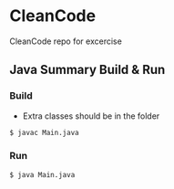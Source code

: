 # CleanCode
CleanCode repo for excercise

## Java Summary Build & Run

### Build
- Extra classes should be in the folder
``` bash
$ javac Main.java
```

### Run
```bash
$ java Main.java
```
